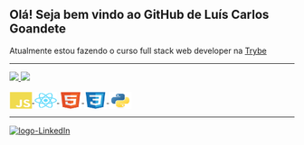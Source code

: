 ## Olá! Seja bem vindo ao GitHub de Luís Carlos Goandete
Atualmente estou fazendo o curso full stack web developer na [Trybe][trybe]
<hr>
<div>
  <a href="https://github.com/lcgoandete">
  <img height="180em" src="https://github-readme-stats.vercel.app/api?username=lcgoandete&show_icons=true&theme=dracula&include_all_commits=true&count_private=true"/>
  <img height="180em" src="https://github-readme-stats.vercel.app/api/top-langs/?username=lcgoandete&layout=compact&langs_count=7&theme=dracula"/>
</div>
<div style="display: inline_block"><br>
  <img align="center" alt="Luis-Js" height="30" width="40" src="https://raw.githubusercontent.com/devicons/devicon/master/icons/javascript/javascript-plain.svg">
  <img align="center" alt="Luis-React" height="30" width="40" src="https://raw.githubusercontent.com/devicons/devicon/master/icons/react/react-original.svg">
  <img align="center" alt="Luis-HTML" height="30" width="40" src="https://raw.githubusercontent.com/devicons/devicon/master/icons/html5/html5-original.svg">
  <img align="center" alt="Luis-CSS" height="30" width="40" src="https://raw.githubusercontent.com/devicons/devicon/master/icons/css3/css3-original.svg">
  <img align="center" alt="Rafa-Python" height="30" width="40" src="https://raw.githubusercontent.com/devicons/devicon/master/icons/python/python-original.svg">
</div>
<hr>
<a href="https://www.linkedin.com/in/luis-carlos-goandete-8432721bb" target="_blank"><img align="center" alt="logo-LinkedIn" width="40" src="https://img.icons8.com/fluency/48/000000/linkedin.png"/></a>

[trybe]: http://betrybe.com
